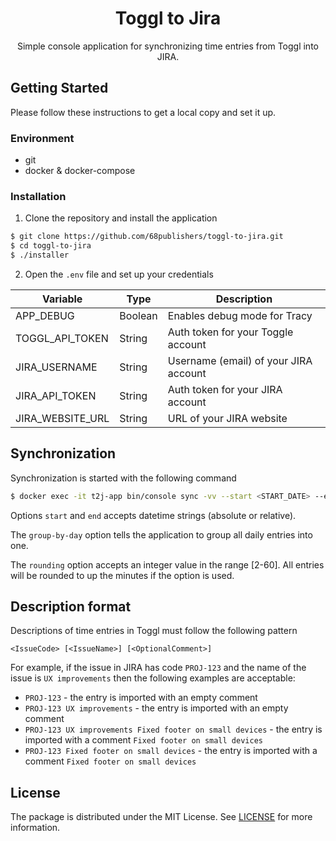<h1 align="center">Toggl to Jira</h1>

<p align="center">Simple console application for synchronizing time entries from Toggl into JIRA.</p>

## Getting Started

Please follow these instructions to get a local copy and set it up.

### Environment

- git
- docker & docker-compose

### Installation

1. Clone the repository and install the application

```sh
$ git clone https://github.com/68publishers/toggl-to-jira.git
$ cd toggl-to-jira
$ ./installer
```

2. Open the `.env` file and set up your credentials

| Variable | Type    | Description |
| ------ |---------|-------------|
| APP_DEBUG | Boolean | Enables debug mode for Tracy |
| TOGGL_API_TOKEN | String  | Auth token for your Toggle account |
| JIRA_USERNAME | String | Username (email) of your JIRA account |
| JIRA_API_TOKEN | String | Auth token for your JIRA account |
| JIRA_WEBSITE_URL | String | URL of your JIRA website |

## Synchronization

Synchronization is started with the following command

```sh
$ docker exec -it t2j-app bin/console sync -vv --start <START_DATE> --end <END_DATE> [--group-by-day] [--rounding <ROUNDING>]
```

Options `start` and `end` accepts datetime strings (absolute or relative).

The `group-by-day` option tells the application to group all daily entries into one.

The `rounding` option accepts an integer value in the range [2-60]. All entries will be rounded to up the minutes if the option is used.

## Description format

Descriptions of time entries in Toggl must follow the following pattern

```
<IssueCode> [<IssueName>] [<OptionalComment>]
```

For example, if the issue in JIRA has code `PROJ-123` and the name of the issue is `UX improvements` then the following examples are acceptable:

- `PROJ-123` - the entry is imported with an empty comment
- `PROJ-123 UX improvements` - the entry is imported with an empty comment
- `PROJ-123 UX improvements Fixed footer on small devices` - the entry is imported with a comment `Fixed footer on small devices`
- `PROJ-123 Fixed footer on small devices` - the entry is imported with a comment `Fixed footer on small devices`

## License

The package is distributed under the MIT License. See [LICENSE](LICENSE.md) for more information.
